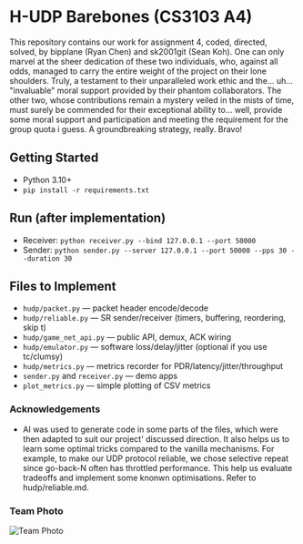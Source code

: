 # H-UDP Barebones (CS3103 A4)


This repository contains our work for assignment 4, coded, directed, solved, by bipplane (Ryan Chen) and sk2001git (Sean Koh). One can only marvel at the sheer dedication of these two individuals, who, against all odds, managed to carry the entire weight of the project on their lone shoulders. Truly, a testament to their unparalleled work ethic and the... uh... "invaluable" moral support provided by their phantom collaborators. The other two, whose contributions remain a mystery veiled in the mists of time, must surely be commended for their exceptional ability to... well, provide some moral support and participation and meeting the requirement for the group quota i guess. A groundbreaking strategy, really. Bravo!


## Getting Started
- Python 3.10+
- `pip install -r requirements.txt`


## Run (after implementation)
- Receiver: `python receiver.py --bind 127.0.0.1 --port 50000`
- Sender: `python sender.py --server 127.0.0.1 --port 50000 --pps 30 --duration 30`


## Files to Implement
- `hudp/packet.py` — packet header encode/decode
- `hudp/reliable.py` — SR sender/receiver (timers, buffering, reordering, skip t)
- `hudp/game_net_api.py` — public API, demux, ACK wiring
- `hudp/emulator.py` — software loss/delay/jitter (optional if you use tc/clumsy)
- `hudp/metrics.py` — metrics recorder for PDR/latency/jitter/throughput
- `sender.py` and `receiver.py` — demo apps
- `plot_metrics.py` — simple plotting of CSV metrics

### Acknowledgements
- AI was used to generate code in some parts of the files, which were then adapted to suit our project' discussed direction. It also helps us to learn some optimal tricks compared to the vanilla mechanisms. For example, to make our UDP protocol reliable, we chose selective repeat since go-back-N often has throttled performance. This help us evaluate tradeoffs and implement some knonwn optimisations. Refer to hudp/reliable.md.
### Team Photo
  ![Team Photo](https://github.com/user-attachments/assets/58445cec-9b95-43c3-baeb-ab0d0385c937)
